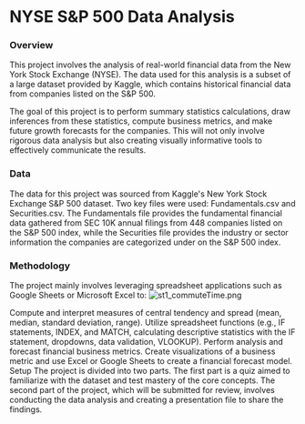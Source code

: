 # NYSE S&P 500 Data Analysis
### Overview
This project involves the analysis of real-world financial data from the New York Stock Exchange (NYSE). The data used for this analysis is a subset of a large dataset provided by Kaggle, which contains historical financial data from companies listed on the S&P 500.

The goal of this project is to perform summary statistics calculations, draw inferences from these statistics, compute business metrics, and make future growth forecasts for the companies. This will not only involve rigorous data analysis but also creating visually informative tools to effectively communicate the results.

### Data
The data for this project was sourced from Kaggle's New York Stock Exchange S&P 500 dataset. Two key files were used: Fundamentals.csv and Securities.csv. The Fundamentals file provides the fundamental financial data gathered from SEC 10K annual filings from 448 companies listed on the S&P 500 index, while the Securities file provides the industry or sector information the companies are categorized under on the S&P 500 index.

### Methodology
The project mainly involves leveraging spreadsheet applications such as Google Sheets or Microsoft Excel to:
![st1_commuteTime.png](st1_commuteTime.png)

Compute and interpret measures of central tendency and spread (mean, median, standard deviation, range).
Utilize spreadsheet functions (e.g., IF statements, INDEX, and MATCH, calculating descriptive statistics with the IF statement, dropdowns, data validation, VLOOKUP).
Perform analysis and forecast financial business metrics.
Create visualizations of a business metric and use Excel or Google Sheets to create a financial forecast model.
Setup
The project is divided into two parts. The first part is a quiz aimed to familiarize with the dataset and test mastery of the core concepts. The second part of the project, which will be submitted for review, involves conducting the data analysis and creating a presentation file to share the findings.

